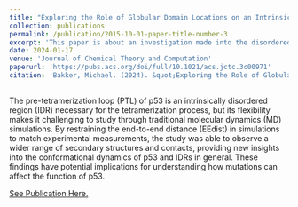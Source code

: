 ```yaml
---
title: "Exploring the Role of Globular Domain Locations on an Intrinsically Disordered Region of p53: A Molecular Dynamics Investigation"
collection: publications
permalink: /publication/2015-10-01-paper-title-number-3
excerpt: 'This paper is about an investigation made into the disordered regions of p53 using molecular dynamics and machine learning techniques.'
date: 2024-01-17
venue: 'Journal of Chemical Theory and Computation'
paperurl: 'https://pubs.acs.org/doi/full/10.1021/acs.jctc.3c00971'
citation: 'Bakker, Michael. (2024). &quot;Exploring the Role of Globular Domain Locations on an Intrinsically Disordered Region of p53: A Molecular Dynamics Investigation.&quot; <i>JCTC</i>. 1(3).'
---
```


The pre-tetramerization loop (PTL) of p53 is an intrinsically disordered region (IDR) necessary for the tetramerization process, but its flexibility makes it challenging to study through traditional molecular dynamics (MD) simulations. By restraining the end-to-end distance (EEdist) in simulations to match experimental measurements, the study was able to observe a wider range of secondary structures and contacts, providing new insights into the conformational dynamics of p53 and IDRs in general. These findings have potential implications for understanding how mutations can affect the function of p53.

[See Publication Here.](https://pubs.acs.org/doi/10.1021/acs.jctc.3c00971)
